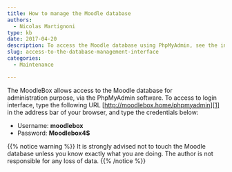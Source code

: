 ```yaml
---
title: How to manage the Moodle database
authors:
  - Nicolas Martignoni
type: kb
date: 2017-04-20
description: To access the Moodle database using PhpMyAdmin, see the information below
slug: access-to-the-database-management-interface
categories:
  - Maintenance

---
```

The MoodleBox allows access to the Moodle database for administration purpose, via the PhpMyAdmin software. To access to login interface, type the following URL [http://moodlebox.home/phpmyadmin][1] in the address bar of your browser, and type the credentials below:

  * Username: __moodlebox__
  * Password: __Moodlebox4$__

{{% notice warning %}}
It is strongly advised not to touch the Moodle database unless you know exactly what you are doing. The author is not responsible for any loss of data.
{{% /notice %}}

 [1]: http://moodlebox.home/phpmyadmin

